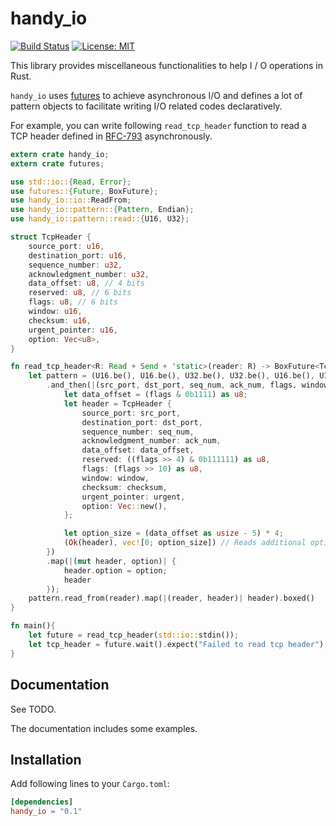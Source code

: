 handy_io
========

[![Build Status](https://travis-ci.org/sile/handy_io.svg?branch=master)](https://travis-ci.org/sile/handy_io)
[![License: MIT](https://img.shields.io/badge/license-MIT-blue.svg)](LICENSE)

This library provides miscellaneous functionalities to help I / O operations in Rust.

`handy_io` uses [futures](https://github.com/alexcrichton/futures-rs) to achieve asynchronous I/O
and defines a lot of pattern objects to facilitate writing I/O related codes declaratively.

For example, you can write following `read_tcp_header` function to read a TCP header
defined in [RFC-793](https://www.ietf.org/rfc/rfc793.txt) asynchronously.

```rust
extern crate handy_io;
extern crate futures;

use std::io::{Read, Error};
use futures::{Future, BoxFuture};
use handy_io::io::ReadFrom;
use handy_io::pattern::{Pattern, Endian};
use handy_io::pattern::read::{U16, U32};

struct TcpHeader {
    source_port: u16,
    destination_port: u16,
    sequence_number: u32,
    acknowledgment_number: u32,
    data_offset: u8, // 4 bits
    reserved: u8, // 6 bits
    flags: u8, // 6 bits
    window: u16,
    checksum: u16,
    urgent_pointer: u16,
    option: Vec<u8>,
}

fn read_tcp_header<R: Read + Send + 'static>(reader: R) -> BoxFuture<TcpHeader, Error> {
    let pattern = (U16.be(), U16.be(), U32.be(), U32.be(), U16.be(), U16.be(), U16.be(), U16.be())
        .and_then(|(src_port, dst_port, seq_num, ack_num, flags, window, checksum, urgent)| {
            let data_offset = (flags & 0b1111) as u8;
            let header = TcpHeader {
                source_port: src_port,
                destination_port: dst_port,
                sequence_number: seq_num,
                acknowledgment_number: ack_num,
                data_offset: data_offset,
                reserved: ((flags >> 4) & 0b111111) as u8,
                flags: (flags >> 10) as u8,
                window: window,
                checksum: checksum,
                urgent_pointer: urgent,
                option: Vec::new(),
            };

            let option_size = (data_offset as usize - 5) * 4;
            (Ok(header), vec![0; option_size]) // Reads additional option bytes
        })
        .map(|(mut header, option)| {
            header.option = option;
            header
        });
    pattern.read_from(reader).map(|(reader, header)| header).boxed()
}

fn main(){
    let future = read_tcp_header(std::io::stdin());
    let tcp_header = future.wait().expect("Failed to read tcp header");
}
```


Documentation
-------------

See TODO.

The documentation includes some examples.


Installation
------------

Add following lines to your `Cargo.toml`:

```toml
[dependencies]
handy_io = "0.1"
```
